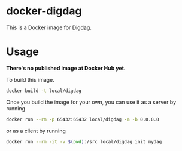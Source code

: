 # docker-digdag
This is a Docker image for [Digdag](https://www.digdag.io).

# Usage

**There's no published image at Docker Hub yet.**

To build this image.

```bash
docker build -t local/digdag
```

Once you build the image for your own, you can use it as a server by running

```bash
docker run --rm -p 65432:65432 local/digdag -m -b 0.0.0.0
```

or as a client by running

```bash
docker run --rm -it -v $(pwd):/src local/digdag init mydag
```
